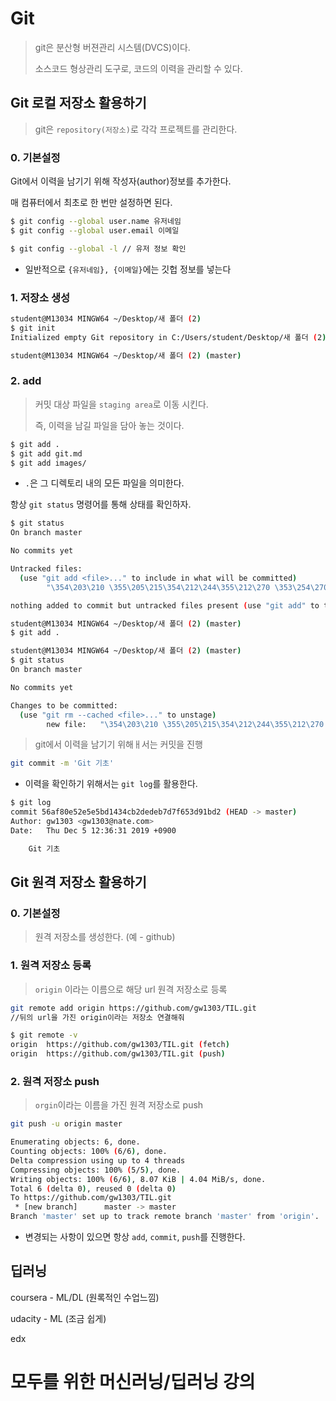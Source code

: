 # Git

> git은 분산형 버젼관리 시스템(DVCS)이다.
>
> 소스코드 형상관리 도구로, 코드의 이력을 관리할 수 있다.

## Git 로컬 저장소 활용하기

> git은 `repository(저장소)`로 각각 프로젝트를 관리한다.

### 0. 기본설정

Git에서 이력을 남기기 위해 작성자(author)정보를 추가한다.

매 컴퓨터에서 최초로 한 번만 설정하면 된다.

```bash
$ git config --global user.name 유저네임
$ git config --global user.email 이메일

$ git config --global -l // 유저 정보 확인
```

* 일반적으로 `{유저네임}, {이메일}`에는 깃헙 정보를 넣는다



### 1. 저장소 생성

```bash
student@M13034 MINGW64 ~/Desktop/새 폴더 (2)
$ git init
Initialized empty Git repository in C:/Users/student/Desktop/새 폴더 (2)/.git/

student@M13034 MINGW64 ~/Desktop/새 폴더 (2) (master)


```

### 2.  add

> 커밋 대상 파일을 `staging area`로 이동 시킨다.
>
> 즉, 이력을 남길 파일을 담아 놓는 것이다.

```bash
$ git add .
$ git add git.md
$ git add images/
```

* `.`은 그 디렉토리 내의 모든 파일을 의미한다.

항상 `git status` 명령어를 통해 상태를 확인하자.

```bash
$ git status
On branch master

No commits yet

Untracked files:
  (use "git add <file>..." to include in what will be committed)
        "\354\203\210 \355\205\215\354\212\244\355\212\270 \353\254\270\354\204\234.txt"

nothing added to commit but untracked files present (use "git add" to track)

student@M13034 MINGW64 ~/Desktop/새 폴더 (2) (master)
$ git add .

student@M13034 MINGW64 ~/Desktop/새 폴더 (2) (master)
$ git status
On branch master

No commits yet

Changes to be committed:
  (use "git rm --cached <file>..." to unstage)
        new file:   "\354\203\210 \355\205\215\354\212\244\355\212\270 \353\254\270\354\204\234.txt"
```

> git에서 이력을 남기기 위해ㅐ서는 커밋을 진행

```bash
git commit -m 'Git 기초'
```



* 이력을 확인하기 위해서는 `git log`를 활용한다.

```bash
$ git log
commit 56af80e52e5e5bd1434cb2dedeb7d7f653d91bd2 (HEAD -> master)
Author: gw1303 <gw1303@nate.com>
Date:   Thu Dec 5 12:36:31 2019 +0900

    Git 기초
```

## Git 원격 저장소 활용하기

### 0. 기본설정

> 원격 저장소를 생성한다. (예 - github)

### 1. 원격 저장소 등록

> `origin` 이라는 이름으로 해당 url 원격 저장소로 등록

```bash
git remote add origin https://github.com/gw1303/TIL.git 
//뒤의 url을 가진 origin이라는 저장소 연결해줘

$ git remote -v
origin  https://github.com/gw1303/TIL.git (fetch)
origin  https://github.com/gw1303/TIL.git (push)
```

### 2. 원격 저장소 push

> `orgin`이라는 이름을 가진 원격 저장소로 push

```bash
git push -u origin master

Enumerating objects: 6, done.
Counting objects: 100% (6/6), done.
Delta compression using up to 4 threads
Compressing objects: 100% (5/5), done.
Writing objects: 100% (6/6), 8.07 KiB | 4.04 MiB/s, done.
Total 6 (delta 0), reused 0 (delta 0)
To https://github.com/gw1303/TIL.git
 * [new branch]      master -> master
Branch 'master' set up to track remote branch 'master' from 'origin'.
```

* 변경되는 사항이 있으면 항상 `add`, `commit`, `push`를 진행한다.



## 딥러닝

coursera - ML/DL (원록적인 수업느낌) 

udacity - ML (조금 쉽게)

edx

# 모두를 위한 머신러닝/딥러닝 강의